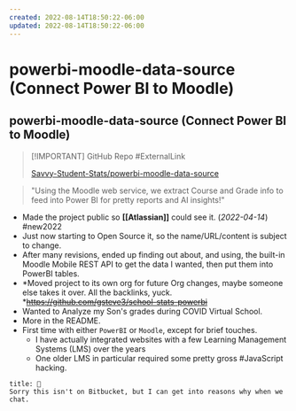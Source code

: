 ```yaml
---
created: 2022-08-14T18:50:22-06:00
updated: 2022-08-14T18:50:22-06:00
---
```

# powerbi-moodle-data-source (Connect Power BI to Moodle)
## powerbi-moodle-data-source (Connect Power BI to Moodle)



> [!IMPORTANT] GitHub Repo #ExternalLink
> 
> [Savvy-Student-Stats/powerbi-moodle-data-source](https://github.com/Savvy-Student-Stats/powerbi-moodle-data-source)

> "Using the Moodle web service, we extract Course and Grade info to feed into Power BI for pretty reports and AI insights!"

- Made the project public so **[[Atlassian]]** could see it. (*2022-04-14*) #new2022 
- Just now starting to Open Source it, so the name/URL/content is subject to change.
- After many revisions, ended up finding out about, and using, the built-in Moodle Mobile REST API to get the data I wanted, then put them into PowerBI tables.
- *Moved project to its own org for future Org changes, maybe someone else takes it over. All the backlinks, yuck. *~~https://github.com/gsteve3/school-stats-powerbi~~
- Wanted to Analyze my Son's grades during COVID Virtual School.
- More in the README.
- First time with either `PowerBI` or `Moodle`, except for brief touches.
	- I have actually integrated websites with a few Learning Management Systems (LMS) over the years
	- One older LMS in particular required some pretty gross #JavaScript hacking.


```ad-warning
title: 🙏
Sorry this isn't on Bitbucket, but I can get into reasons why when we chat.
```
